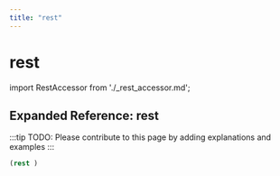 ```yaml
---
title: "rest"
---
```


# rest

import RestAccessor from './_rest_accessor.md';

<RestAccessor />

## Expanded Reference: rest

:::tip
TODO: Please contribute to this page by adding explanations and examples
:::

```lisp
(rest )
```
